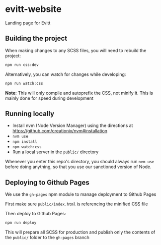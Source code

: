 # evitt-website
Landing page for Evitt

## Building the project
When making changes to any SCSS files, you will need to rebuild the project:
```bash
npm run css:dev
```

Alternatively, you can watch for changes while developing:
```bash
npm run watch:css
```

**Note:** This will only compile and autoprefix the CSS, not minify it. This is mainly done for speed during development

## Running locally
- Install nvm (Node Version Manager) using the directions at https://github.com/creationix/nvm#installation
- `nvm use`
- `npm install`
- `npm watch:css`
- Run a local server in the `public/` directory

Whenever you enter this repo's directory, you should always run `nvm use` before doing anything, so that you use our sanctioned version of Node.

## Deploying to Github Pages
We use the `gh-pages` npm module to manage deployment to Github Pages

First make sure `public/index.html` is referencing the minified CSS file

Then deploy to Github Pages:
```bash
npm run deploy
```

This will prepare all SCSS for production and publish only the contents of the `public/` folder to the `gh-pages` branch